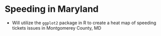# Speeding in Maryland

* Will utilize the `ggplot2` package in R to create a heat map of speeding tickets issues in Montgomerey County, MD
